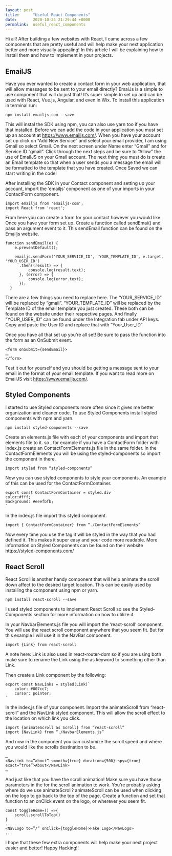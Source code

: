 ```yaml
---
layout: post
title:      "Useful React Components"
date:       2020-10-24 21:29:44 +0000
permalink:  useful_react_components
---
```




Hi all! After building a few websites with React, I came across a few components that are pretty useful and will help make your next application better and more visually appealing! In this article I will be explaining how to install them and how to implement in your projects.

## EmailJS

Have you ever wanted to create a contact form in your web application, that will allow messages to be sent to your email directly? EmaiJs is a simple to use component that will do just that! It’s super simple to set up and can be used with React, Vue.js, Angular, and even in Wix. To install this application in terminal run:

`npm install emailjs-com --save`


This will instal the SDK using npm, you can also use yarn too if you have that installed. Before we can add the code in your application you must set up an account at https://www.emailjs.com/. When you have your account set up click on “Add New Service” and select your email provider, I am using Gmail so select Gmail. On the next screen under Name enter “Gmail” and for Service ID “gmail”. Click through the next steps and be sure to “Allow” the use of EmailJS on your Gmail account. The next thing you must do is create an Email template so that when a user sends you a message the email will be formatted to the template that you have created. Once Saved we can start writing in the code!


After installing the SDK in your Contact component and setting up your account, import the ‘emailjs’ component as one of your imports in your ContactForm component.

```
import emailjs from 'emailjs-com';
import React from 'react';
```

From here you can create a form for your contact however you would like. Once you have your form set up. Create a function called sendEmai() and pass an argument event to it. This sendEmail function can be found on the Emailjs website. 

```
function sendEmail(e) {
    e.preventDefault();

    emailjs.sendForm('YOUR_SERVICE_ID', 'YOUR_TEMPLATE_ID', e.target, 'YOUR_USER_ID')
      .then((result) => {
          console.log(result.text);
      }, (error) => {
          console.log(error.text);
      });
  }
```

There are a few things you need to replace here. The ‘YOUR_SERVICE_ID” will be replaced by “gmail”. “YOUR_TEMPLATE_ID” will be replaced by the Template ID of the email template you just created. These both can be found on the website under their respective pages. And finally “YOUR_USER_ID” can be found under the Integration tab under API keys. Copy and paste the User ID and replace that with “Your_User_ID” 

Once you have all that set up you’re all set! Be sure to pass the function into the form as an OnSubmit event. 

```
<form onSubmit={sendEmail}>
….
</form>
```

Test it out for yourself and you should be getting a message sent to your email in the format of your email template. If you want to read more on EmailJS visit https://www.emailjs.com/.

## Styled Components

I started to use Styled components more often since it gives me better organization and cleaner code. To use Styled Components install styled components with npm and yarn. 

```npm install styled-components --save```

Create an elements.js file with each of your components and import that elements file to it. so , for example if you have a ContactForm folder with index.js create an ContactFormElements.js file in the same folder. In the ContactFormElements you will be using the styled-components so import the component in there. 

```import styled from “styled-components”```

Now you can use styled components to style your components. An example of this can be used for the ContactFormContainer. 

```
export const ContactFormContainer = styled.div `
color:#fff; 
Background: #eeefbfb;
` 
```

In the index.js file import this styled component. 

```
import { ContactFormContainer} from “./ContactFormElements”
```

Now every time you use the <ContactFormContainer> tag it will be styled in the way that you had defined it. This makes it super easy and your code more readable. More information on Styled Components can be found on their website https://styled-components.com/

## React Scroll 

React Scroll is another handy component that will help animate the scroll down affect to the desired target location. This can be easily used by installing the component using npm or yarn.

```npm install react-scroll --save```

I used styled components to implement React Scroll so see the Styled-Components section for more information on how to utilize it. 

In your NavbarElements.js file you will import the ‘react-scroll’ component. You will use the react scroll component anywhere that you seem fit. But for this example I will use it in the NavBar component. 


`import {Link} from react-scroll`

A note here: Link is also used in react-router-dom so if you are using both make sure to rename the Link using the as keyword to something other than Link. 

Then create a Link component by the following: 

```
export const NavLinks = styled(Link)`
	color: #007cc7;
	cursor: pointer;
`
```

In the index,js file of your component. Import the animateScroll from “react-scroll” and the NavLink styled component. This will allow the scroll effect to the location on which link you click. 

```
import {animateScroll as Scroll} from “react-scroll”
import {NavLink} from “./NavbarElements.js”
```

And now in the <NavLink> component you can customize the scroll speed and where you would like the scrolls destination to be. 

```
…
<NavLink to=”about” smooth={true} duration={500} spy={true} exact=”true”>About</NavLink>
…
```

And just like that you have the scroll animation! Make sure you have those parameters in the <NavLink> for the scroll animation to work. You’re probably asking where do we use animateScroll? animateScroll can be used when clicking on the logo to go back to the top of the page. Create a function and set that function to an onClick event on the logo, or wherever you seem fit.  

```
const toggleHome=() =>{
	scroll.scrollToTop()
}
...
<NavLogo to=”/” onClick={toggleHome}>Fake Logo</NavLogo>
...
```

I hope that these few extra components will help make your next project easier and better! Happy Hacking!! 

